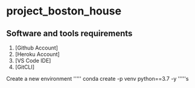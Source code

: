 # project_boston_house

## Software and tools requirements
1. [Github Account]
2. [Heroku Account]
3. [VS Code IDE]
4. [GitCLI]

Create a new environment 
'''''
conda create -p venv python==3.7 -y
'''''s